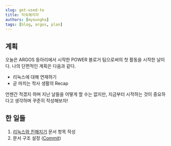 ```yaml
---
slug: get-used-to
title: 익숙해지자
authors: [myoungha]
tags: [blog, argos, plan]
---
```


## 계획

오늘은 ARGOS 동아리에서 시작한 POWER 블로거 팀으로써의 첫 활동을 시작한 날이다.
나의 단편적인 계획은 다음과 같다.

- 리눅스에 대해 연재하기
- 곧 마치는 학사 생활의 Recap

언젠간 적겠지 하며 지난 날들을 어떻게 할 수는 없지만, 지금부터 시작하는 것이 중요하다고 생각하며 꾸준히 작성해보자!

## 한 일들

1. [리눅스와 친해지기](/docs/linux-as-korean/what-is-linux) 문서 항목 작성
2. 문서 구조 설정 ([Commit](https://github.com/NULL0xFF/NULL0xFF.github.io/commit/0389cab462c4c695061b3351ec7f2680d4f37434))
